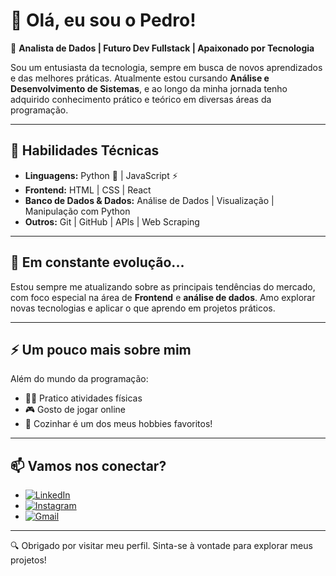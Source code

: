 # 👋 Olá, eu sou o Pedro!

🎯 **Analista de Dados | Futuro Dev Fullstack | Apaixonado por Tecnologia**

Sou um entusiasta da tecnologia, sempre em busca de novos aprendizados e das melhores práticas. Atualmente estou cursando **Análise e Desenvolvimento de Sistemas**, e ao longo da minha jornada tenho adquirido conhecimento prático e teórico em diversas áreas da programação.

---

## 🚀 Habilidades Técnicas

- **Linguagens:** Python 🐍 | JavaScript ⚡  
- **Frontend:** HTML | CSS | React  
- **Banco de Dados & Dados:** Análise de Dados | Visualização | Manipulação com Python  
- **Outros:** Git | GitHub | APIs | Web Scraping

---

## 🌱 Em constante evolução...

Estou sempre me atualizando sobre as principais tendências do mercado, com foco especial na área de **Frontend** e **análise de dados**. Amo explorar novas tecnologias e aplicar o que aprendo em projetos práticos.

---

## ⚡ Um pouco mais sobre mim

Além do mundo da programação:
- 🏃‍♂️ Pratico atividades físicas  
- 🎮 Gosto de jogar online  
- 🍳 Cozinhar é um dos meus hobbies favoritos!

---

## 📫 Vamos nos conectar?

- [![LinkedIn](https://img.shields.io/badge/LinkedIn-Pedro%20Duarte-blue?logo=linkedin)](https://www.linkedin.com/in/pedroduarteds)
- [![Instagram](https://img.shields.io/badge/Instagram-@pedroduarteds-ff69b4?logo=instagram)](https://www.instagram.com/pedroduarteds/)
- [![Gmail](https://img.shields.io/badge/Gmail-pedrohds1209@gmail.com-red?logo=gmail)](mailto:pedrohds1209@gmail.com)

---

🔍 Obrigado por visitar meu perfil. Sinta-se à vontade para explorar meus projetos!
